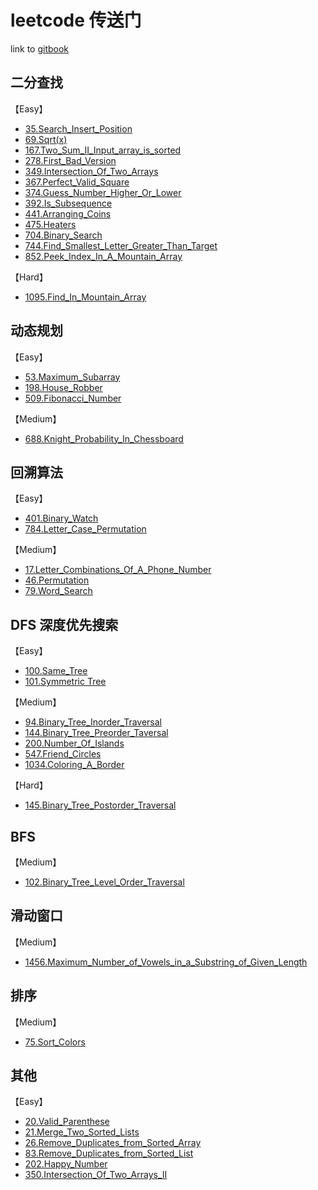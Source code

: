 # leetcode 传送门

link to [gitbook](https://suki.gitbook.io/leetcode/)

## 二分查找

【Easy】

-   [35.Search_Insert_Position](./problems/35.Search-Insert-Position.md)
-   [69.Sqrt(x)](<./problems/69.Sqrt(x).md>)
-   [167.Two_Sum_II_Input_array_is_sorted](./problems/167.Two_Sum_II_Input_array_is_sorted.md)
-   [278.First_Bad_Version](./problems/278.First_Bad_Version.md)
-   [349.Intersection_Of_Two_Arrays](./problems/349.Intersection_Of_Two_Arrays.md)
-   [367.Perfect_Valid_Square](./problems/367.Perfect_Valid_Square.md)
-   [374.Guess_Number_Higher_Or_Lower](./problems/374.Guess_Number_Higher_Or_Lower.md)
-   [392.Is_Subsequence](./problems/392.Is_Subsequence.md)
-   [441.Arranging_Coins](./problems/441.Arranging_Coins.md)
-   [475.Heaters](./problems/475.Heaters.md)
-   [704.Binary_Search](./problems/704.Binary_Search.md)
-   [744.Find_Smallest_Letter_Greater_Than_Target](./problems/744.Find_Smallest_Letter_Greater_Than_Target.md)
-   [852.Peek_Index_In_A_Mountain_Array](./problems/852.Peek_Index_In_A_Mountain_Array.md)

【Hard】

-   [1095.Find_In_Mountain_Array](./problems/1095.Find_In_Mountain_Array.md)

## 动态规划

【Easy】

-   [53.Maximum_Subarray](./problems/53.Maximum_Subarray.md)
-   [198.House_Robber](./problems/198.House_Robber.md)
-   [509.Fibonacci_Number](./problems/509.Fibonacci_Number.md)

【Medium】

-   [688.Knight_Probability_In_Chessboard](./problems/688.Knight_Probability_In_Chessboard.md)

## 回溯算法

【Easy】

-   [401.Binary_Watch](./problems/401.Binary_Watch.md)
-   [784.Letter_Case_Permutation](./problems/784.Letter_Case_Permutation.md)

【Medium】

-   [17.Letter_Combinations_Of_A_Phone_Number](./problems/17.Letter_Combinations_Of_A_Phone_Number.md)
-   [46.Permutation](./problems/46.Permutation.md)
-   [79.Word_Search](./problems/79.Word_Search.md)

## DFS 深度优先搜索

【Easy】

-   [100.Same_Tree](./problems/100.Same_Tree.md)
-   [101.Symmetric Tree](./problems/101.symmetric_tree.md)

【Medium】

-   [94.Binary_Tree_Inorder_Traversal](./problems/94.Binary_Tree_Inorder_Traversal.md)
-   [144.Binary_Tree_Preorder_Taversal](./problems/144.Binary_Tree_Preorder_Taversal.md)
-   [200.Number_Of_Islands](./problems/200.Number_Of_Islands.md)
-   [547.Friend_Circles](./problems/547.Friend_Circles.md)
-   [1034.Coloring_A_Border](./problems/1034.Coloring_A_Border.md)

【Hard】

-   [145.Binary_Tree_Postorder_Traversal](./problems/145.Binary_Tree_Postorder_Traversal.md)

## BFS

【Medium】

-   [102.Binary_Tree_Level_Order_Traversal](./problems/102.Binary_Tree_Level_Order_Traversal.md)

## 滑动窗口

【Medium】

-   [1456.Maximum_Number_of_Vowels_in_a_Substring_of_Given_Length](./problems/1456.Maximum_Number_of_Vowels_in_a_Substring_of_Given_Length.md)

## 排序

【Medium】

-   [75.Sort_Colors](./problems/75.Sort_Colors.md)

## 其他

【Easy】

-   [20.Valid_Parenthese](./problems/20.Valid_Parenthese.md)
-   [21.Merge_Two_Sorted_Lists](./problems/21.Merge-Two-Sorted-Lists.md)
-   [26.Remove_Duplicates_from_Sorted_Array](./problems/26.Remove-Duplicates-from-Sorted-Array.md)
-   [83.Remove_Duplicates_from_Sorted_List](./problems/83.Remove-Duplicates-from-Sorted-List.md)
-   [202.Happy_Number](./problems/202.Happy_Number.md)
-   [350.Intersection_Of_Two_Arrays_II](./problems/350.Intersection_Of_Two_Arrays_II.md)
